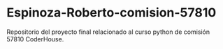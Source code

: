 # Espinoza-Roberto-comision-57810
Repositorio del proyecto final relacionado al curso python de comisión 57810 CoderHouse. 
